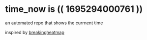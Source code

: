 # time_now is (( 1695294000761 ))

an automated repo that shows the currnent time

inspired by [breakingheatmap](https://github.com/breakingheatmap/breakingheatmap)